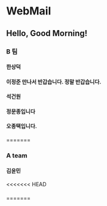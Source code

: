 # WebMail
## Hello, Good Morning!
### B 팀
#### 한상덕
#### 이정준 만나서 반갑습니다. 정말 반갑습니다.
#### 석건원
#### 정문종입니다
#### 오종택입니다.
=======
### A team
#### 김윤민
<<<<<<< HEAD
#### 
=======
